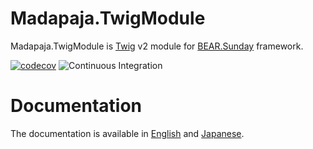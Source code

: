 # Madapaja.TwigModule

Madapaja.TwigModule is [Twig](https://twig.symfony.com) v2 module for [BEAR.Sunday](https://github.com/bearsunday/BEAR.Sunday) framework.

[![codecov](https://codecov.io/gh/madapaja/Madapaja.TwigModule/branch/1.x/graph/badge.svg?token=okiFvSUKZ6)](https://codecov.io/gh/madapaja/Madapaja.TwigModule)
![Continuous Integration](https://github.com/madapaja/Madapaja.TwigModule/workflows/Continuous%20Integration/badge.svg)

# Documentation

The documentation is available in [English](https://bearsunday.github.io/manuals/1.0/en/html-twig-v2.html) and [Japanese](https://bearsunday.github.io/manuals/1.0/ja/html-twig-v2.html).
